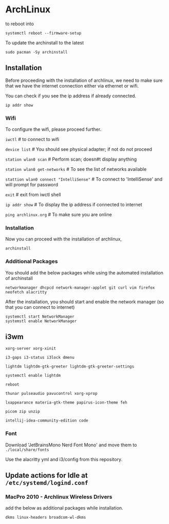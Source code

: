 # ArchLinux

to reboot into 
```
systemctl reboot --firmware-setup 
```

To update the archinstall to the latest

```
sudo pacman -Sy archinstall
```


## Installation

Before proceeding with the installation of archlinux, we need to make sure that we have the internet connection either via ethernet or wifi.

You can check if you see the ip address if already connected.

```
ip addr show
```

### Wifi

To configure the wifi, please proceed further.

```iwctl``` # to connect to wifi

```device list``` # You should see physical adapter; if not do not proceed

```station wlan0 scan``` # Perform scan; doesn#t display anything

```station wlan0 get-networks``` # To see the list of networks available

```stattion wlan0 connect "IntelliSense"``` # To connect to 'IntelliSense' and will prompt for password

```exit``` # exit from iwctl shell

```ip addr show``` # To display the ip address if connected to internet

```ping archlinux.org``` # To make sure you are online


### Installation

Now you can proceed with the installation of archlinux,

```archinstall```

### Additional Packages

You should add the below packages while using the automated installation of archinstall

```networkmanager dhcpcd network-manager-applet git curl vim firefox neofetch alacritty```

After the installation, you should start and enable the network manager (so that you can connect to internet)

```
systemctl start NetworkManager
systemstl enable NetworkManager
```

## i3wm

```xorg-server xorg-xinit```

```i3-gaps i3-status i3lock dmenu```

```lightdm lightdm-gtk-greeter lightdm-gtk-greeter-settings```

```systemctl enable lightdm```

```reboot```

```thunar pulseaudio pavucontrol xorg-xprop```

```lxappearance materia-gtk-theme papirus-icon-theme feh```

```picom zip unzip```

```intellij-idea-community-edition code```

### Font

Download 'JetBrainsMono Nerd Font Mono' and move them to `./local/share/fonts`

Use the alacritty yml and i3/config from this repository.

## Update actions for Idle at `/etc/systemd/logind.conf`



### MacPro 2010 - Archlinux Wireless Drivers

add the below as additional packages while installation.

```dkms linux-headers broadcom-wl-dkms```
